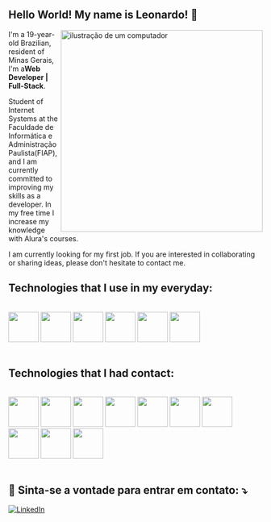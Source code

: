 ## Hello World! My name is <strong>Leonardo</strong>! 👋

<img src="https://raw.githubusercontent.com/MicaelliMedeiros/micaellimedeiros/master/image/computer-illustration.png" alt="ilustração de um computador" min-width="400px" max-width="400px" width="400px" align="right">

<p align="left"> 
I'm a 19-year-old Brazilian, resident of Minas Gerais, I'm a<strong>Web Developer | Full-Stack</strong>.

Student of Internet Systems at the Faculdade de Informática e Administração Paulista(FIAP), and I am currently committed to improving my skills as a developer. In my free time I increase my knowledge with Alura's courses.

I am currently looking for my first job. If you are interested in collaborating or sharing ideas, please don't hesitate to contact me.

## Technologies that I use in my everyday:

<br />

  <div>
    <img height='60' src="https://cdn.jsdelivr.net/gh/devicons/devicon/icons/html5/html5-original.svg" />
    <img height='60' src="https://cdn.jsdelivr.net/gh/devicons/devicon/icons/css3/css3-original.svg" />
    <img height='60' src="https://cdn.jsdelivr.net/gh/devicons/devicon/icons/javascript/javascript-original.svg" />
    <img height='60' src="https://cdn.jsdelivr.net/gh/devicons/devicon/icons/typescript/typescript-original.svg" />
    <img height='60' src="https://cdn.jsdelivr.net/gh/devicons/devicon/icons/react/react-original-wordmark.svg" />
    <img height='60' src="https://cdn.jsdelivr.net/gh/devicons/devicon/icons/nodejs/nodejs-original.svg" />
  </div>
</div>

<div><br />

## Technologies that I had contact:

<br />
  <div>
    <img height='60' src="https://cdn.jsdelivr.net/gh/devicons/devicon/icons/jquery/jquery-original.svg" />
    <img height='60' src="https://cdn.jsdelivr.net/gh/devicons/devicon/icons/express/express-original.svg" />      
    <img height='60' src="https://cdn.jsdelivr.net/gh/devicons/devicon/icons/mongodb/mongodb-plain-wordmark.svg" />
    <img height='60' src="https://cdn.jsdelivr.net/gh/devicons/devicon/icons/git/git-original.svg" />
    <img height='60' src="https://cdn.jsdelivr.net/gh/devicons/devicon/icons/github/github-original.svg" />
    <img height='60' src="https://cdn.jsdelivr.net/gh/devicons/devicon/icons/bootstrap/bootstrap-original-wordmark.svg" />
    <img height='60' src="https://cdn.jsdelivr.net/gh/devicons/devicon/icons/sass/sass-original.svg" />
    <img height='60' src="https://cdn.jsdelivr.net/gh/devicons/devicon/icons/mysql/mysql-original.svg" />
    <img height='60' src="https://cdn.jsdelivr.net/gh/devicons/devicon/icons/php/php-plain.svg" />
    <img height='60' src="https://cdn.jsdelivr.net/gh/devicons/devicon/icons/tailwindcss/tailwindcss-plain.svg" />
  </div>
</div>

<div><br />

  ## 💌 Sinta-se a vontade para entrar em contato: ⤵️

<a href="https://www.linkedin.com/in/leonardo-de-souza-almeida-101541241/" title="LinkedIn" target="_blank">
<img src="https://img.shields.io/badge/LinkedIn-0077B5?style=for-the-badge&logo=linkedin&logoColor=white" alt="LinkedIn"/></a>
<br>
